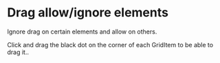 # Drag allow/ignore elements
Ignore drag on certain elements and allow on others.

Click and drag the black dot on the corner of each GridItem to be able to drag it..


<CustomComponent/>

<script setup>
import CustomComponent from './components/05-example.vue';
</script>
